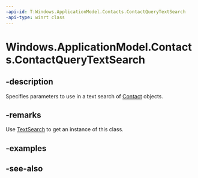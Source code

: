 ----api-id: T:Windows.ApplicationModel.Contacts.ContactQueryTextSearch
-api-type: winrt class
---<!-- Class syntax.public class ContactQueryTextSearch : Windows.ApplicationModel.Contacts.IContactQueryTextSearch--># Windows.ApplicationModel.Contacts.ContactQueryTextSearch## -descriptionSpecifies parameters to use in a text search of [Contact](contact.md) objects.## -remarksUse [TextSearch](contactqueryoptions_textsearch.md) to get an instance of this class.## -examples## -see-also
